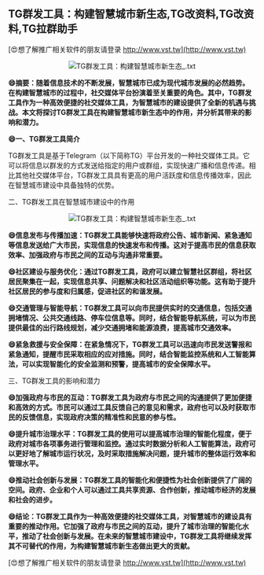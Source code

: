 ## **TG群发工具：构建智慧城市新生态,TG改资料,TG改资料,TG拉群助手**

[😍想了解推广相关软件的朋友请登录 http://www.vst.tw](http://www.vst.tw)

 <center><img src="https://vst.tw/MP4/tuiguang/png/2.png" alt="TG群发工具：构建智慧城市新生态_.txt"></center>

**😄摘要：随着信息技术的不断发展，智慧城市已成为现代城市发展的必然趋势。在构建智慧城市的过程中，社交媒体平台扮演着至关重要的角色。其中，TG群发工具作为一种高效便捷的社交媒体工具，为智慧城市的建设提供了全新的机遇与挑战。本文将探讨TG群发工具在构建智慧城市新生态中的作用，并分析其带来的影响和潜力。**

**😄一、TG群发工具简介**

TG群发工具是基于Telegram（以下简称TG）平台开发的一种社交媒体工具。它可以将信息以群发的方式发送给指定的用户或群组，实现快速广播和信息传递。相比其他社交媒体平台，TG群发工具具有更高的用户活跃度和信息传播效率，因此在智慧城市建设中具备独特的优势。

二、TG群发工具在智慧城市建设中的作用

 <center><img src="https://vst.tw/MP4/tuiguang/png/8.png" alt="TG群发工具：构建智慧城市新生态_.txt"></center>

**😄信息发布与传播加速：TG群发工具能够快速将政府公告、城市新闻、紧急通知等信息发送给广大市民，实现信息的快速发布和传播。这对于提高市民的信息获取效率、加强政府与市民之间的互动与沟通非常重要。**

**😄社区建设与服务优化：通过TG群发工具，政府可以建立智慧社区群组，将社区居民聚集在一起，实现信息共享、问题解决和社区活动组织等功能。这有助于提升社区居民的参与度和归属感，促进社区的和谐发展。**

**😄交通管理与智能导航：TG群发工具可以向市民提供实时的交通信息，包括交通拥堵情况、公共交通线路、停车位信息等。同时，结合智能导航系统，可以为市民提供最佳的出行路线规划，减少交通拥堵和能源浪费，提高城市交通效率。**

**😄紧急救援与安全保障：在紧急情况下，TG群发工具可以迅速向市民发送警报和紧急通知，提醒市民采取相应的应对措施。同时，结合智能监控系统和人工智能算法，可以实现智能化的安全监测和预警，提高城市的安全保障水平。**

三、TG群发工具的影响和潜力

**😄加强政府与市民的互动：TG群发工具为政府与市民之间的沟通提供了更加便捷和高效的方式。市民可以通过工具反馈自己的意见和需求，政府也可以及时获取市民的反馈信息，实现政府决策的精准性和民意的参与性。**

**😄提升城市治理水平：TG群发工具的使用可以提高城市治理的智能化程度，便于政府对城市各项事务进行管理和监控。通过实时数据分析和人工智能算法，政府可以更好地了解城市运行状况，及时采取措施解决问题，提升城市的整体运行效率和管理水平。**

**😄推动社会创新与发展：TG群发工具的智能化和便捷性为社会创新提供了广阔的空间。政府、企业和个人可以通过工具共享资源、合作创新，推动城市经济的发展和社会的进步。**

**😄结论：TG群发工具作为一种高效便捷的社交媒体工具，对智慧城市的建设具有重要的推动作用。它加强了政府与市民之间的互动，提升了城市治理的智能化水平，推动了社会创新与发展。在未来的智慧城市建设中，TG群发工具将继续发挥其不可替代的作用，为构建智慧城市新生态做出更大的贡献。**

[😍想了解推广相关软件的朋友请登录 http://www.vst.tw](http://www.vst.tw)



